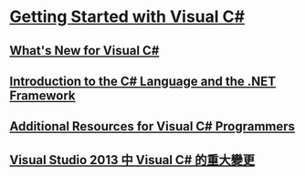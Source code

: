 # [Getting Started with Visual C#](getting-started-with-csharp.md)
## [What's New for Visual C#](whats-new.md)
## [Introduction to the C# Language and the .NET Framework](introduction-to-the-csharp-language-and-the-net-framework.md)
## [Additional Resources for Visual C# Programmers](additional-resources.md)
## [Visual Studio 2013 中 Visual C# 的重大變更](breaking-changes-in-visual-studio-2013.md)
